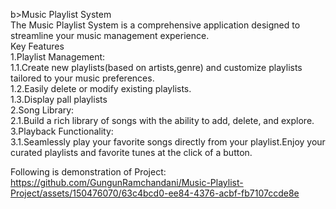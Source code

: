 b>Music Playlist System</b><br>
The Music Playlist System is a comprehensive application designed to streamline your music management experience.<br>
Key Features<br>
1.Playlist Management:<br>
  1.1.Create new playlists(based on artists,genre) and customize playlists tailored to your music preferences.<br>
  1.2.Easily delete or modify existing playlists.<br>
  1.3.Display pall playlists<br>
2.Song Library:<br>
  2.1.Build a rich library of songs with the ability to add, delete, and explore.<br>
3.Playback Functionality:<br>
  3.1.Seamlessly play your favorite songs directly from your playlist.Enjoy your curated playlists and favorite tunes at the click of a button.<br>

Following is demonstration of Project:
https://github.com/GungunRamchandani/Music-Playlist-Project/assets/150476070/63c4bcd0-ee84-4376-acbf-fb7107ccde8e

